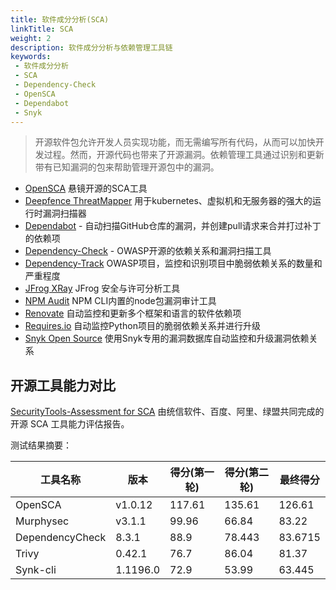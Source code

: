 ```yaml
---
title: 软件成分分析(SCA)
linkTitle: SCA
weight: 2
description: 软件成分分析与依赖管理工具链
keywords:
 - 软件成分分析
 - SCA
 - Dependency-Check
 - OpenSCA
 - Dependabot
 - Snyk
---
```


> 开源软件包允许开发人员实现功能，而无需编写所有代码，从而可以加快开发过程。然而，开源代码也带来了开源漏洞。依赖管理工具通过识别和更新带有已知漏洞的包来帮助管理开源包中的漏洞。
<!--more-->

- [OpenSCA](https://opensca.xmirror.cn/) 悬镜开源的SCA工具
- [Deepfence ThreatMapper](https://github.com/deepfence/ThreatMapper) 用于kubernetes、虚拟机和无服务器的强大的运行时漏洞扫描器
- [Dependabot](https://dependabot.com/) - 自动扫描GitHub仓库的漏洞，并创建pull请求来合并打过补丁的依赖项
- [Dependency-Check](https://owasp.org/www-project-dependency-check/) - OWASP开源的依赖关系和漏洞扫描工具
- [Dependency-Track](https://dependencytrack.org/) OWASP项目，监控和识别项目中脆弱依赖关系的数量和严重程度
- [JFrog XRay](https://jfrog.com/xray/) JFrog 安全与许可分析工具
- [NPM Audit](https://docs.npmjs.com/cli/audit) NPM CLI内置的node包漏洞审计工具
- [Renovate](https://renovate.whitesourcesoftware.com/) 自动监控和更新多个框架和语言的软件依赖项
- [Requires.io](https://requires.io/) 自动监控Python项目的脆弱依赖关系并进行升级
- [Snyk Open Source](https://snyk.io/) 使用Snyk专用的漏洞数据库自动监控和升级漏洞依赖关系

## 开源工具能力对比

[SecurityTools-Assessment for SCA](https://atomgit.com/cyberchen/SecurityTools-Assessment/tree/master/SCA) 由统信软件、百度、阿里、绿盟共同完成的开源 SCA 工具能力评估报告。

测试结果摘要：

| 工具名称 | 版本 | 得分(第一轮) | 得分(第二轮) | 最终得分 |
| --- | --- | --- | --- | --- |
| OpenSCA | v1.0.12 | 117.61 | 135.61 | 126.61 |
| Murphysec | v3.1.1 | 99.96 | 66.84 | 83.22 |
| DependencyCheck | 8.3.1 | 88.9 | 78.443 | 83.6715 |
| Trivy | 0.42.1 | 76.7 | 86.04 | 81.37 |
| Synk-cli | 1.1196.0 | 72.9 | 53.99 | 63.445 |
